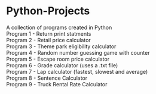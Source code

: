 # Python-Projects
A collection of programs created in Python  
Program 1 - Return print statments  
Program 2 - Retail price calculator  
Program 3 - Theme park eligibility calculator  
Program 4 - Random number guessing game with counter  
Program 5 - Escape room price calculator  
Program 6 - Grade calculator (uses a .txt file)  
Program 7 - Lap calculator (fastest, slowest and average)  
Program 8 - Sentence Calculator  
Program 9 - Truck Rental Rate Calculator  
 
